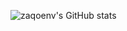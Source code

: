 
![zaqoenv's GitHub stats](https://github-readme-stats.vercel.app/api?username=zaqoenv&show_icons=true&theme=radical)

